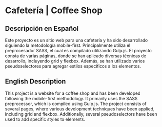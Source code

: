 # Cafetería | Coffee Shop

## Descripción en Español

Este proyecto es un sitio web para una cafetería y ha sido desarrollado siguiendo la metodología mobile-first. Principalmente utiliza el preprocesador SASS, el cual es compilado utilizando Gulp.js. El proyecto consta de varias páginas, donde se han aplicado diversas técnicas de desarrollo, incluyendo grid y flexbox. Además, se han utilizado varios pseudoselectores para agregar estilos específicos a los elementos.

## English Description

This project is a website for a coffee shop and has been developed following the mobile-first methodology. It primarily uses the SASS preprocessor, which is compiled using Gulp.js. The project consists of several pages, where various development techniques have been applied, including grid and flexbox. Additionally, several pseudoselectors have been used to add specific styles to elements.

